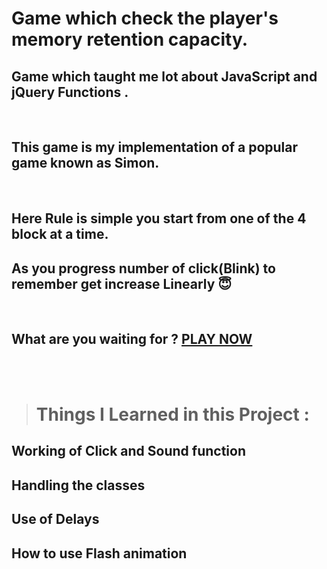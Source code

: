 # Game which check the player's memory retention capacity.
## Game which taught me lot about JavaScript and jQuery Functions .
<br>

## This game is my implementation of a popular game known as Simon.
<br>

## Here Rule is simple you start from one of the 4 block at a time.
## As you progress number of click(Blink) to remember get increase Linearly 😇
<br>

## What are you waiting for ?  [PLAY NOW](https://rajpatel-droid.github.io/How_is_your_memory/)
<br><br>
># Things I Learned in this Project :
## Working of Click and Sound function
## Handling the classes
## Use of Delays
## How to use Flash animation
